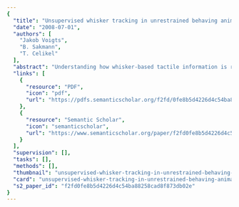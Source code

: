 ```yaml
---
{
  "title": "Unsupervised whisker tracking in unrestrained behaving animals.",
  "date": "2008-07-01",
  "authors": [
    "Jakob Voigts",
    "B. Sakmann",
    "T. Celikel"
  ],
  "abstract": "Understanding how whisker-based tactile information is represented in the nervous system requires quantification of sensory input and observation of neural activity during whisking and whisker touch. Chronic electrophysiological methods have long been available to study neural responses in awake and behaving animals; however, methods to quantify the sensory input on whiskers have not yet been developed. Here we describe an unsupervised algorithm to track whisker movements in high-speed video recordings and to quantify the statistics of the tactile information on whiskers in freely behaving animals during haptic object exploration. The algorithm does not require human identification of whiskers, nor does it assume the shape, location, orientation, length of whiskers, or direction of the whisker movements. The algorithm performs well on temporary loss of whisker visibility and under low-light/low-contrast conditions even with inherent anisotropic noise and non-Gaussian variability in the signal. Using this algorithm, we define the speed [protraction (P), 1,081 +/- 322; retraction (R), 1,564 +/- 549 degrees /s], duration (P, 34 +/- 10; R, 24 +/- 8 ms), amplitude (P = R, 40 +/- 13 degrees ), and frequency (19 +/- 7 Hz) of active whisking in freely behaving mice. We furthermore quantify whisker deflection induced changes in whisking kinematics and calculate the statistics (i.e., speed, amplitude and duration) of whisker touch and finally show that whisker deprivation does not alter whisking kinematics during haptic exploration.",
  "links": [
    {
      "resource": "PDF",
      "icon": "pdf",
      "url": "https://pdfs.semanticscholar.org/f2fd/0fe8b5d4226d4c54ba88258cad8f873db02e.pdf"
    },
    {
      "resource": "Semantic Scholar",
      "icon": "semanticscholar",
      "url": "https://www.semanticscholar.org/paper/f2fd0fe8b5d4226d4c54ba88258cad8f873db02e"
    }
  ],
  "supervision": [],
  "tasks": [],
  "methods": [],
  "thumbnail": "unsupervised-whisker-tracking-in-unrestrained-behaving-animals-thumb.jpg",
  "card": "unsupervised-whisker-tracking-in-unrestrained-behaving-animals-card.jpg",
  "s2_paper_id": "f2fd0fe8b5d4226d4c54ba88258cad8f873db02e"
}
---
```



